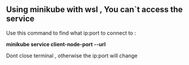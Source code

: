 ## Using minikube with wsl , You can`t access the service 
Use this command to find what ip:port to connect to : 

**minikube service client-node-port --url**

Dont close terminal , otherwise the ip:port will change

